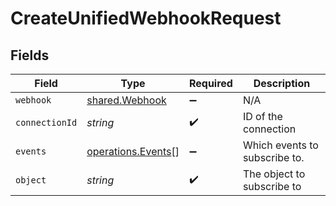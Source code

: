 # CreateUnifiedWebhookRequest


## Fields

| Field                                                    | Type                                                     | Required                                                 | Description                                              |
| -------------------------------------------------------- | -------------------------------------------------------- | -------------------------------------------------------- | -------------------------------------------------------- |
| `webhook`                                                | [shared.Webhook](../../models/shared/webhook.md)         | :heavy_minus_sign:                                       | N/A                                                      |
| `connectionId`                                           | *string*                                                 | :heavy_check_mark:                                       | ID of the connection                                     |
| `events`                                                 | [operations.Events](../../models/operations/events.md)[] | :heavy_minus_sign:                                       | Which events to subscribe to.                            |
| `object`                                                 | *string*                                                 | :heavy_check_mark:                                       | The object to subscribe to                               |
